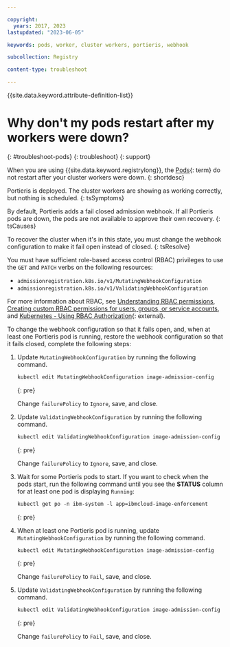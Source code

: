 ```yaml
---

copyright:
  years: 2017, 2023
lastupdated: "2023-06-05"

keywords: pods, worker, cluster workers, portieris, webhook

subcollection: Registry

content-type: troubleshoot

---
```


{{site.data.keyword.attribute-definition-list}}

# Why don't my pods restart after my workers were down?
{: #troubleshoot-pods}
{: troubleshoot}
{: support}

When you are using {{site.data.keyword.registrylong}}, the [Pods](x8461823){: term} do not restart after your cluster workers were down.
{: shortdesc}

Portieris is deployed. The cluster workers are showing as working correctly, but nothing is scheduled.
{: tsSymptoms}

By default, Portieris adds a fail closed admission webhook. If all Portieris pods are down, the pods are not available to approve their own recovery.
{: tsCauses}

To recover the cluster when it's in this state, you must change the webhook configuration to make it fail open instead of closed.
{: tsResolve}

You must have sufficient role-based access control (RBAC) privileges to use the `GET` and `PATCH` verbs on the following resources:

- `admissionregistration.k8s.io/v1/MutatingWebhookConfiguration`
- `admissionregistration.k8s.io/v1/ValidatingWebhookConfiguration`

For more information about RBAC, see [Understanding RBAC permissions](/docs/containers?topic=containers-users#understand-rbac), [Creating custom RBAC permissions for users, groups, or service accounts](/docs/containers?topic=containers-users#rbac), and [Kubernetes - Using RBAC Authorization](https://kubernetes.io/docs/reference/access-authn-authz/rbac/){: external}.

To change the webhook configuration so that it fails open, and, when at least one Portieris pod is running, restore the webhook configuration so that it fails closed, complete the following steps:

1. Update `MutatingWebhookConfiguration` by running the following command.

    ```txt
    kubectl edit MutatingWebhookConfiguration image-admission-config
    ```
    {: pre}

    Change `failurePolicy` to `Ignore`, save, and close.

2. Update `ValidatingWebhookConfiguration` by running the following command.

    ```txt
    kubectl edit ValidatingWebhookConfiguration image-admission-config
    ```
    {: pre}

    Change `failurePolicy` to `Ignore`, save, and close.

3. Wait for some Portieris pods to start. If you want to check when the pods start, run the following command until you see the **STATUS** column for at least one pod is displaying `Running`:

    ```txt
    kubectl get po -n ibm-system -l app=ibmcloud-image-enforcement
    ```
    {: pre}

4. When at least one Portieris pod is running, update `MutatingWebhookConfiguration` by running the following command.

    ```txt
    kubectl edit MutatingWebhookConfiguration image-admission-config
    ```
    {: pre}

    Change `failurePolicy` to `Fail`, save, and close.

5. Update `ValidatingWebhookConfiguration` by running the following command.

    ```txt
    kubectl edit ValidatingWebhookConfiguration image-admission-config
    ```
    {: pre}

    Change `failurePolicy` to `Fail`, save, and close.
